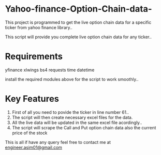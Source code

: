 # Yahoo-finance-Option-Chain-data-
This project is programmed to get the live option chain data for a specific ticker from yahoo finance library.. 


This script will provide you complete live option chain data for any ticker.. 

# Requirements 
yfinance 
xlwings
bs4 
requests
time
datetime


install the required modules above for the script to work smoothly..

# Key Features

1. First of all you need to povide the ticker in line number 61..
2. The script will then create necessary excel files for the data.
3. All the live data will be updated in the same excel file acordingly..
4. The script will scrape the 
    Call and Put option chain data 
    also the current price of the stock
    
    
 This is all if have any query feel free to contact me at engineer.asim01@gmail.com
